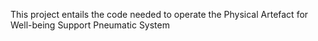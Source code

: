 This project entails the code needed to operate the Physical Artefact for Well-being Support Pneumatic System
